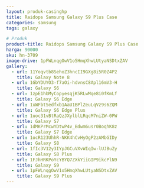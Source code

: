 ```yaml
---
layout: produk-casinghp
title: Raidops Samsung Galaxy S9 Plus Case
categories: samsung
tags: galaxy

# Produk
product-title: Raidops Samsung Galaxy S9 Plus Case
harga: 90000
sku: hn-3709
image-drive: 1pFWLnqgOwV1o5HmqXhwLUtyaNSDtxZAV
gallery:
  - url: 11Yoqvtb8SehoZ3hncII9GXg8i5R0Z4P2
    title: Galaxy Note 8
  - url: 1GbYDUYO3-f7aOi-hdvnsC8Apl16mV3-H
    title: Galaxy S6
  - url: 1zpE1hbMyCopyesqjK5RLwMqe8i0fKmLf
    title: Galaxy S6 Edge
  - url: 1xWFbtSedfxb1AaU1BPlZeuLqVz9s6ZQM
    title: Galaxy S6 Edge Plus
  - url: 1uoc31vBtRaQzJXylblLRqcM7niZW-0PW
    title: Galaxy S7
  - url: 1dMKPrMcwYDtwP4v_Bdwm6usr0BoqhK8z
    title: Galaxy S7 Edge
  - url: 1ocR123UhhR-NKK4hCvHyOgP2zAMbGIDy
    title: Galaxy S8
  - url: 1fIc3V12y3IYpJGCuVXvWIqIw-lUJBuZy
    title: Galaxy S8 Plus
  - url: 1FJhHRKPoYcYBYQ7ZXkYiiGIP9ikcPlN9
    title: Galaxy S9
  - url: 1pFWLnqgOwV1o5HmqXhwLUtyaNSDtxZAV
    title: Galaxy S9 Plus
---
```

